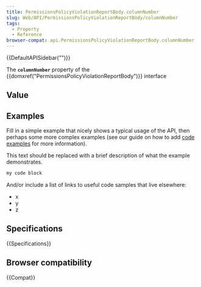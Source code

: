 ```yaml
---
title: PermissionsPolicyViolationReportBody.columnNumber
slug: Web/API/PermissionsPolicyViolationReportBody/columnNumber
tags:
  - Property
  - Reference
browser-compat: api.PermissionsPolicyViolationReportBody.columnNumber
---
```

{{DefaultAPISidebar("")}}

The **`columnNumber`** property of the {{domxref("PermissionsPolicyViolationReportBody")}} interface 

## Value



## Examples

Fill in a simple example that nicely shows a typical usage of the API, then perhaps some more complex examples (see our guide on how to add [code examples](/en-US/docs/MDN/Contribute/Structures/Code_examples) for more information).

This text should be replaced with a brief description of what the example demonstrates.

```js
my code block
```

And/or include a list of links to useful code samples that live elsewhere:

*   x
*   y
*   z

## Specifications

{{Specifications}}

## Browser compatibility

{{Compat}}


